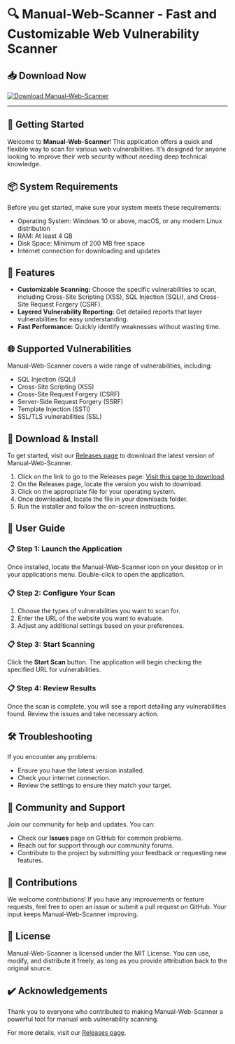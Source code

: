 # 🔍 Manual-Web-Scanner - Fast and Customizable Web Vulnerability Scanner

## 📥 Download Now
[![Download Manual-Web-Scanner](https://img.shields.io/badge/Download-Now-brightgreen)](https://github.com/hafizhmdzaky/Manual-Web-Scanner/releases)

---

## 🚀 Getting Started

Welcome to **Manual-Web-Scanner**! This application offers a quick and flexible way to scan for various web vulnerabilities. It's designed for anyone looking to improve their web security without needing deep technical knowledge.

## 📦 System Requirements

Before you get started, make sure your system meets these requirements:

- Operating System: Windows 10 or above, macOS, or any modern Linux distribution
- RAM: At least 4 GB
- Disk Space: Minimum of 200 MB free space
- Internet connection for downloading and updates

## 🔄 Features

- **Customizable Scanning:** Choose the specific vulnerabilities to scan, including Cross-Site Scripting (XSS), SQL Injection (SQLi), and Cross-Site Request Forgery (CSRF).
- **Layered Vulnerability Reporting:** Get detailed reports that layer vulnerabilities for easy understanding.
- **Fast Performance:** Quickly identify weaknesses without wasting time.

## 🌐 Supported Vulnerabilities

Manual-Web-Scanner covers a wide range of vulnerabilities, including:

- SQL Injection (SQLi)
- Cross-Site Scripting (XSS)
- Cross-Site Request Forgery (CSRF)
- Server-Side Request Forgery (SSRF)
- Template Injection (SSTI)
- SSL/TLS vulnerabilities (SSL)

## 📝 Download & Install

To get started, visit our [Releases page](https://github.com/hafizhmdzaky/Manual-Web-Scanner/releases) to download the latest version of Manual-Web-Scanner.

1. Click on the link to go to the Releases page: [Visit this page to download](https://github.com/hafizhmdzaky/Manual-Web-Scanner/releases).
2. On the Releases page, locate the version you wish to download.
3. Click on the appropriate file for your operating system.
4. Once downloaded, locate the file in your downloads folder.
5. Run the installer and follow the on-screen instructions.

## 👐 User Guide

### 📋 Step 1: Launch the Application

Once installed, locate the Manual-Web-Scanner icon on your desktop or in your applications menu. Double-click to open the application.

### 📋 Step 2: Configure Your Scan

1. Choose the types of vulnerabilities you want to scan for. 
2. Enter the URL of the website you want to evaluate.
3. Adjust any additional settings based on your preferences.

### 📋 Step 3: Start Scanning

Click the **Start Scan** button. The application will begin checking the specified URL for vulnerabilities.

### 📋 Step 4: Review Results

Once the scan is complete, you will see a report detailing any vulnerabilities found. Review the issues and take necessary action.

## 🛠 Troubleshooting

If you encounter any problems:

- Ensure you have the latest version installed.
- Check your internet connection.
- Review the settings to ensure they match your target.

## 📣 Community and Support

Join our community for help and updates. You can:

- Check our **Issues** page on GitHub for common problems.
- Reach out for support through our community forums.
- Contribute to the project by submitting your feedback or requesting new features.

## 🤝 Contributions

We welcome contributions! If you have any improvements or feature requests, feel free to open an issue or submit a pull request on GitHub. Your input keeps Manual-Web-Scanner improving.

## 📜 License

Manual-Web-Scanner is licensed under the MIT License. You can use, modify, and distribute it freely, as long as you provide attribution back to the original source.

## ✔️ Acknowledgements

Thank you to everyone who contributed to making Manual-Web-Scanner a powerful tool for manual web vulnerability scanning.

For more details, visit our [Releases page](https://github.com/hafizhmdzaky/Manual-Web-Scanner/releases).